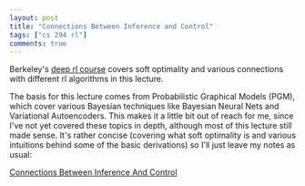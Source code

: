 ```yaml
---
layout: post
title: "Connections Between Inference and Control"
tags: ["cs 294 rl"]
comments: true
---
```


Berkeley's [deep rl course](http://rail.eecs.berkeley.edu/deeprlcourse-fa17/index.html) covers soft optimality and various connections with different rl algorithms in this lecture. 

The basis for this lecture comes from Probabilistic Graphical Models (PGM), which cover various Bayesian techniques like Bayesian Neural Nets and Variational Autoencoders. This makes it a little bit out of reach for me, since I've not yet covered these topics in depth, although most of this lecture still made sense. It's rather concise (covering what soft optimality is and various intuitions behind some of the basic derivations) so I'll just leave my notes as usual:

[Connections Between Inference And Control]({{site.baseurl}}/pdfs/cs294/Connections_Between_Inference_And_Control.pdf)
